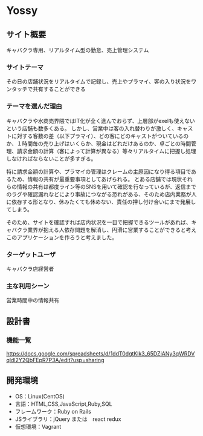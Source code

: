 # Yossy

## サイト概要
キャバクラ専用、リアルタイム型の勤怠、売上管理システム


### サイトテーマ
その日の店舗状況をリアルタイムで記録し、売上やプラマイ、客の入り状況をワンタッチで共有することができる

### テーマを選んだ理由
キャバクラや水商売界隈ではIT化が全く進んでおらず、上層部がexelも使えないという店舗も数多くある。
しかし、営業中は客の入れ替わりが激しく、キャストに対する客数の差（以下プラマイ）、どの客にどのキャストがついているのか、１時間毎の売り上げはいくらか、現金はどれだけあるのか、卓ごとの時間管理、請求金額の計算（客によって計算が異なる）等々リアルタイムに把握し処理しなければならないことが多すぎる。

特に請求金額の計算や、プラマイの管理はクレームの主原因になり得る項目であるため、情報の共有が最重要事項としてあげられる。
とある店舗では現状それらの情報の共有は都度ライン等のSNSを用いて確認を行なっているが、返信までのラグや確認漏れなどにより事故につながる恐れがある、そのため店内業務が人に依存する形となり、休みたくても休めない、責任の押し付け合いにまで発展してしまう。

そのため、サイトを確認すれば店内状況を一目で把握できるツールがあれば、キャバクラ業界が抱える人依存問題を解消し、円滑に営業することができると考えこのアプリケーションを作ろうと考えました。

### ターゲットユーザ
キャバクラ店経営者

### 主な利用シーン
営業時間中の情報共有

## 設計書

### 機能一覧
<https://docs.google.com/spreadsheets/d/1ddT0dgtKlk3_65DZiANy3qWRDVqldl2Y2QbFEpR7P3A/edit?usp=sharing>

## 開発環境
- OS：Linux(CentOS)
- 言語：HTML,CSS,JavaScript,Ruby,SQL
- フレームワーク：Ruby on Rails
- JSライブラリ：jQuery または　react redux
- 仮想環境：Vagrant